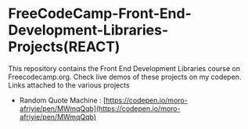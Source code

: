 # FreeCodeCamp-Front-End-Development-Libraries-Projects(REACT)

This repository contains the Front End Development Libraries course on Freecodecamp.org. Check live demos of these projects on my codepen. Links attached to the various projects

* Random Quote Machine : [https://codepen.io/moro-afriyie/pen/MWmqQqb](https://codepen.io/moro-afriyie/pen/MWmqQqb)

